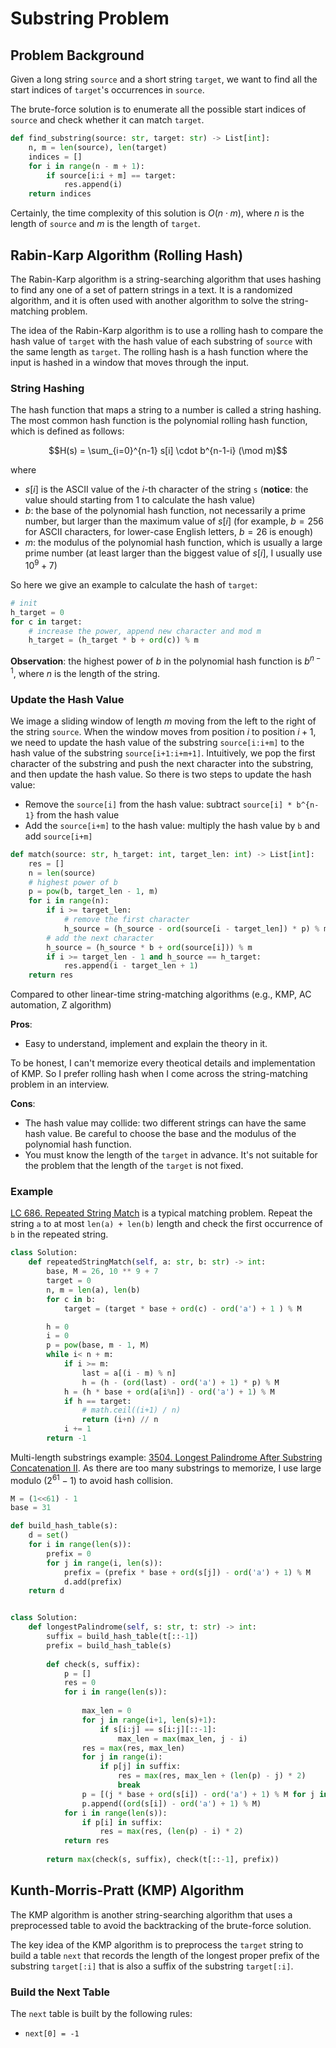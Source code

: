 # Substring Problem

## Problem Background

Given a long string `source` and a short string `target`, we want to find all the start indices of `target`'s occurrences in `source`.

The brute-force solution is to enumerate all the possible start indices of `source` and check whether it can match `target`.

```python
def find_substring(source: str, target: str) -> List[int]:
    n, m = len(source), len(target)
    indices = []
    for i in range(n - m + 1):
        if source[i:i + m] == target:
            res.append(i)
    return indices
```

Certainly, the time complexity of this solution is $O(n \cdot m)$, where $n$ is the length of `source` and $m$ is the length of `target`.

## Rabin-Karp Algorithm (Rolling Hash)

The Rabin-Karp algorithm is a string-searching algorithm that uses hashing to find any one of a set of pattern strings in a text. It is a randomized algorithm, and it is often used with another algorithm to solve the string-matching problem.

The idea of the Rabin-Karp algorithm is to use a rolling hash to compare the hash value of `target` with the hash value of each substring of `source` with the same length as `target`. The rolling hash is a hash function where the input is hashed in a window that moves through the input.

### String Hashing

The hash function that maps a string to a number is called a string hashing. The most common hash function is the polynomial rolling hash function, which is defined as follows:

$$H(s) = \sum_{i=0}^{n-1} s[i] \cdot b^{n-1-i} (\mod m)$$

where

- $s[i]$ is the ASCII value of the $i$-th character of the string `s` (**notice**: the value should starting from 1 to calculate the hash value)
- $b$: the base of the polynomial hash function, not necessarily a prime number, but larger than the maximum value of $s[i]$ (for example, $b = 256$ for ASCII characters, for lower-case English letters, $b = 26$ is enough)
- $m$: the modulus of the polynomial hash function, which is usually a large prime number (at least larger than the biggest value of $s[i]$, I usually use $10^9 + 7$)

So here we give an example to calculate the hash of `target`:

```python
# init
h_target = 0
for c in target:
    # increase the power, append new character and mod m
    h_target = (h_target * b + ord(c)) % m
```

**Observation**: the highest power of $b$ in the polynomial hash function is $b^{n-1}$, where $n$ is the length of the string.

### Update the Hash Value

We image a sliding window of length $m$ moving from the left to the right of the string `source`. When the window moves from position $i$ to position $i+1$, we need to update the hash value of the substring `source[i:i+m]` to the hash value of the substring `source[i+1:i+m+1]`. Intuitively, we pop the first character of the substring and push the next character into the substring, and then update the hash value. So there is two steps to update the hash value:

- Remove the `source[i]` from the hash value: subtract `source[i] * b^{n-1}` from the hash value
- Add the `source[i+m]` to the hash value: multiply the hash value by `b` and add `source[i+m]`

```python
def match(source: str, h_target: int, target_len: int) -> List[int]:
    res = []
    n = len(source)
    # highest power of b
    p = pow(b, target_len - 1, m)
    for i in range(n):
        if i >= target_len:
            # remove the first character
            h_source = (h_source - ord(source[i - target_len]) * p) % m
        # add the next character
        h_source = (h_source * b + ord(source[i])) % m
        if i >= target_len - 1 and h_source == h_target:
            res.append(i - target_len + 1)
    return res
```

Compared to other linear-time string-matching algorithms (e.g., KMP, AC automation, Z algorithm)

**Pros**:

- Easy to understand, implement and explain the theory in it.

To be honest, I can't memorize every theotical details and implementation of KMP. So I prefer rolling hash when I come across the string-matching problem in an interview.

**Cons**:

- The hash value may collide: two different strings can have the same hash value. Be careful to choose the base and the modulus of the polynomial hash function.
- You must know the length of the `target` in advance. It's not suitable for the problem that the length of the `target` is not fixed.

### Example

[LC 686. Repeated String Match](https://leetcode.com/problems/repeated-string-match/) is a typical matching problem. Repeat the string `a` to at most `len(a) + len(b)` length and check the first occurrence of `b` in the repeated string.

```python
class Solution:
    def repeatedStringMatch(self, a: str, b: str) -> int:
        base, M = 26, 10 ** 9 + 7
        target = 0
        n, m = len(a), len(b)
        for c in b:
            target = (target * base + ord(c) - ord('a') + 1 ) % M

        h = 0
        i = 0
        p = pow(base, m - 1, M)
        while i< n + m:
            if i >= m:
                last = a[(i - m) % n]
                h = (h - (ord(last) - ord('a') + 1) * p) % M
            h = (h * base + ord(a[i%n]) - ord('a') + 1) % M
            if h == target:
                # math.ceil((i+1) / n)
                return (i+n) // n
            i += 1
        return -1
```

Multi-length substrings example: [3504. Longest Palindrome After Substring Concatenation II](https://leetcode.com/contest/weekly-contest-443/problems/minimum-operations-to-make-elements-within-k-subarrays-equal/). As there are too many substrings to memorize, I use large modulo ($2^{61} - 1$) to avoid hash collision.

```python
M = (1<<61) - 1
base = 31

def build_hash_table(s):
    d = set()
    for i in range(len(s)):
        prefix = 0
        for j in range(i, len(s)):
            prefix = (prefix * base + ord(s[j]) - ord('a') + 1) % M
            d.add(prefix)
    return d


class Solution:
    def longestPalindrome(self, s: str, t: str) -> int:
        suffix = build_hash_table(t[::-1])
        prefix = build_hash_table(s)
        
        def check(s, suffix):
            p = []
            res = 0
            for i in range(len(s)):
                
                max_len = 0
                for j in range(i+1, len(s)+1):
                    if s[i:j] == s[i:j][::-1]:
                        max_len = max(max_len, j - i)
                res = max(res, max_len)
                for j in range(i):
                    if p[j] in suffix:
                        res = max(res, max_len + (len(p) - j) * 2)
                        break
                p = [(j * base + ord(s[i]) - ord('a') + 1) % M for j in p]
                p.append((ord(s[i]) - ord('a') + 1) % M)
            for i in range(len(s)):
                if p[i] in suffix:
                    res = max(res, (len(p) - i) * 2)
            return res
        
        return max(check(s, suffix), check(t[::-1], prefix))
```

## Kunth-Morris-Pratt (KMP) Algorithm

The KMP algorithm is another string-searching algorithm that uses a preprocessed table to avoid the backtracking of the brute-force solution.

The key idea of the KMP algorithm is to preprocess the `target` string to build a table `next` that records the length of the longest proper prefix of the substring `target[:i]` that is also a suffix of the substring `target[:i]`.

### Build the Next Table

The `next` table is built by the following rules:

- `next[0] = -1`
